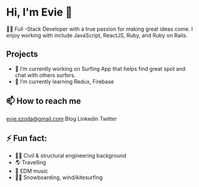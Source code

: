 # Hi, I'm Evie 👋

👩‍💻 Full -Stack Developer with a true passion for making great ideas come. I enjoy working with include JavaScript, ReactJS, Ruby, and Ruby on Rails.

## Projects

- 🔭 I’m currently working on Surfing App that helps find great spot and chat with others surfers.
- 🌱 I’m currently learning Redux, Firebase

## 📫 How to reach me

 evie.szoda@gmail.com
 Blog 
 Linkedin
 Twitter
 
## ⚡ Fun fact: 
 
- 👷‍♀️ Civil & structural engineering background
- 🌎 Travelling
- 🎹 EDM music 
- 🏄‍♀️ Snowboarding, wind/kitesurfing
 
 
<!--
**ewelinaszoda/ewelinaszoda** is a ✨ _special_ ✨ repository because its `README.md` (this file) appears on your GitHub profile.

Here are some ideas to get you started:

- 🔭 I’m currently working on ...
- 🌱 I’m currently learning ...
- 👯 I’m looking to collaborate on ...
- 🤔 I’m looking for help with ...
- 💬 Ask me about ...
- 📫 How to reach me: ...
- 😄 Pronouns: ...
- ⚡ Fun fact: ...
-->

